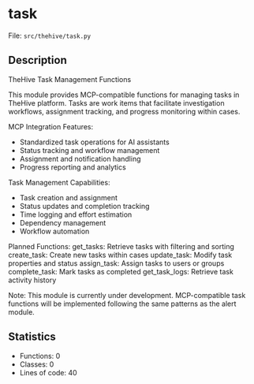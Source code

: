 # task

File: `src/thehive/task.py`

## Description

TheHive Task Management Functions

This module provides MCP-compatible functions for managing tasks in TheHive
platform. Tasks are work items that facilitate investigation workflows,
assignment tracking, and progress monitoring within cases.

MCP Integration Features:
- Standardized task operations for AI assistants
- Status tracking and workflow management
- Assignment and notification handling
- Progress reporting and analytics

Task Management Capabilities:
- Task creation and assignment
- Status updates and completion tracking
- Time logging and effort estimation
- Dependency management
- Workflow automation

Planned Functions:
get_tasks: Retrieve tasks with filtering and sorting
create_task: Create new tasks within cases
update_task: Modify task properties and status
assign_task: Assign tasks to users or groups
complete_task: Mark tasks as completed
get_task_logs: Retrieve task activity history

Note:
This module is currently under development. MCP-compatible task functions
will be implemented following the same patterns as the alert module.

## Statistics

- Functions: 0
- Classes: 0
- Lines of code: 40

